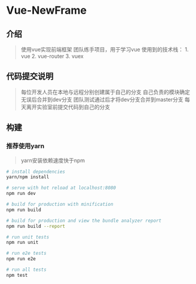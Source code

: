 ﻿# Vue-NewFrame

## 介绍
> 使用vue实现前端框架
> 团队练手项目，用于学习vue
> 使用到的技术栈：
                 1. vue
                 2. vue-router
                 3. vuex
                 
## **代码提交说明**
> 每位开发人员在本地与远程分别创建属于自己的分支
> 自己负责的模块确定无误后合并到dev分支
> 团队测试通过后才将dev分支合并到master分支
> 每天离开实验室前提交代码到自己的分支

## 构建
### 推荐使用yarn
> yarn安装依赖速度快于npm
``` bash
# install dependencies
yarn/npm install

# serve with hot reload at localhost:8080
npm run dev

# build for production with minification
npm run build

# build for production and view the bundle analyzer report
npm run build --report

# run unit tests
npm run unit

# run e2e tests
npm run e2e

# run all tests
npm test
```
